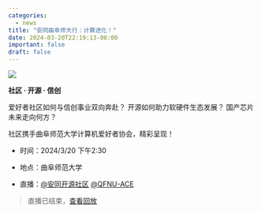 ```yaml
---
categories:
  - news
title: "安同曲阜师大行：计算进化！"
date: 2024-03-20T22:19:13-08:00
important: false
draft: false
---
```


![](/assets/news/2024-03-20-qfnu-computing-evolved.jpg)

**社区 · 开源 · 信创**

爱好者社区如何与信创事业双向奔赴？
开源如何助力软硬件生态发展？
国产芯片未来走向何方？

社区携手曲阜师范大学计算机爱好者协会，精彩呈现！

- 时间：2024/3/20 下午2:30

- 地点：曲阜师范大学

- 直播：[@安同开源社区](https://live.bilibili.com/30341581) [@QFNU-ACE](https://live.bilibili.com/30979773)

> 直播已结束，[查看回放](https://www.bilibili.com/video/BV1Vq421P7RP)
